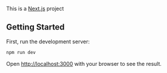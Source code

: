 This is a [Next.js](https://nextjs.org) project

## Getting Started

First, run the development server:

```bash
npm run dev
```

Open [http://localhost:3000](http://localhost:3000) with your browser to see the result.

